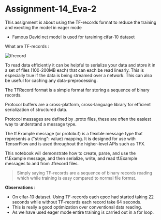 # Assignment-14_Eva-2

This assignment is about using the TF-records format to reduce the training and execting the model in eager mode

- Famous David net model is used for taraining cifar-10 dataset

What are TF-records :

![tfrecord](https://i.ytimg.com/vi/M7FQIrw2rss/hqdefault.jpg)

To read data efficiently it can be helpful to serialize your data and store it in a set of files (100-200MB each) that can each be read linearly. This is especially true if the data is being streamed over a network. This can also be useful for caching any data-preprocessing.

The TFRecord format is a simple format for storing a sequence of binary records.

Protocol buffers are a cross-platform, cross-language library for efficient serialization of structured data.

Protocol messages are defined by .proto files, these are often the easiest way to understand a message type.

The tf.Example message (or protobuf) is a flexible message type that represents a {"string": value} mapping. It is designed for use with TensorFlow and is used throughout the higher-level APIs such as TFX.

This notebook will demonstrate how to create, parse, and use the tf.Example message, and then serialize, write, and read tf.Example messages to and from .tfrecord files.

> Simply saying TF-records are a sequence of binary records reading which while training is easy compared to normal file format.

__Observations__ :

- On cifar-10 dataset. Using TF-records each epoc had started taking 22 seconds while without TF-records each record take 64 seconds.
- This is really a good optimization over conventional data reading.
- As we have used eager mode entire training is carried out in a for loop.
